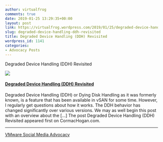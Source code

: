 ```yaml
---
author: virtualfrog
comments: true
date: 2019-01-25 13:29:35+00:00
layout: post
link: https://virtualfrog.wordpress.com/2019/01/25/degraded-device-handling-ddh-revisited/
slug: degraded-device-handling-ddh-revisited
title: Degraded Device Handling (DDH) Revisited
wordpress_id: 1141
categories:
- Advocacy Posts
---
```


Degraded Device Handling (DDH) Revisited

[![](https://d3utlhu53nfcwz.cloudfront.net/171901/cdnImage/article/ad5811b5-d4ac-4cec-b735-9eade2b0dd08/?size=Box320)](http://bit.ly/2TeovKd)

#### [Degraded Device Handling (DDH) Revisited](http://bit.ly/2TeovKd)

Degraded Device Handling (DDH) or Dying Disk Handling as it was formerly known, is a feature that has been available in vSAN for some time. However, I regularly get questions about how it works. The DDH behavior has changed significantly over various versions. We may as well begin this post with an overview about the […] The post Degraded Device Handling (DDH) Revisited appeared first on CormacHogan.com.

* * *

[VMware Social Media Advocacy](http://advocacy.vmware.com)
